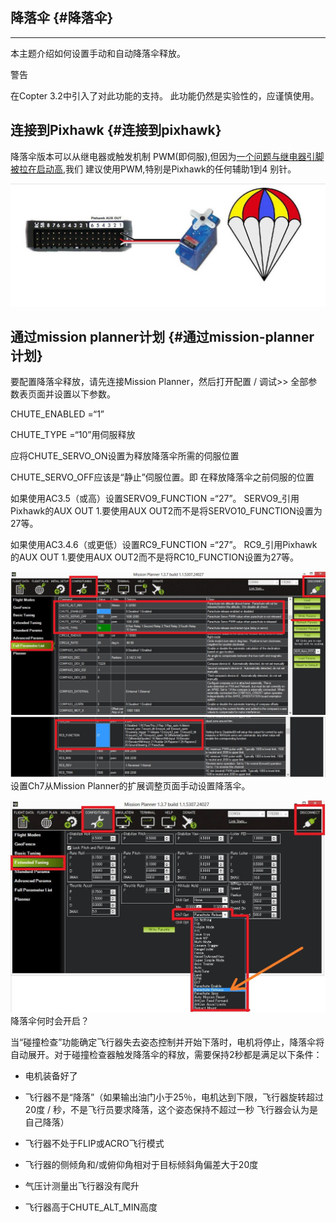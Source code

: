 ## 降落伞 {#降落伞}

---

本主题介绍如何设置手动和自动降落伞释放。

警告

在Copter 3.2中引入了对此功能的支持。 此功能仍然是实验性的，应谨慎使用。

## 连接到Pixhawk {#连接到pixhawk}

降落伞版本可以从继电器或触发机制 PWM\(即伺服\),但因为[一个问题与继电器引脚被拉在启动高](https://github.com/ArduPilot/ardupilot/issues/1239),我们 建议使用PWM,特别是Pixhawk的任何辅助1到4 别针。

![](/assets/JIANG1.jpg)

## 通过mission planner计划 {#通过mission-planner计划}

要配置降落伞释放，请先连接Mission Planner，然后打开配置 / 调试&gt;&gt; 全部参数表页面并设置以下参数。

CHUTE\_ENABLED =“1”

CHUTE\_TYPE =“10”用伺服释放

应将CHUTE\_SERVO\_ON设置为释放降落伞所需的伺服位置

CHUTE\_SERVO\_OFF应该是“静止”伺服位置。即 在释放降落伞之前伺服的位置

如果使用AC3.5（或高）设置SERVO9\_FUNCTION =“27”。 SERVO9\_引用Pixhawk的AUX OUT 1.要使用AUX OUT2而不是将SERVO10\_FUNCTION设置为27等。

如果使用AC3.4.6（或更低）设置RC9\_FUNCTION =“27”。 RC9\_引用Pixhawk的AUX OUT 1.要使用AUX OUT2而不是将RC10\_FUNCTION设置为27等。

![](/assets/JIANG2.jpg)![](/assets/jiang3.jpg)设置Ch7从Mission Planner的扩展调整页面手动设置降落伞。

![](/assets/JIANG4.jpg)降落伞何时会开启？

当“碰撞检查”功能确定飞行器失去姿态控制并开始下落时，电机将停止，降落伞将自动展开。对于碰撞检查器触发降落伞的释放，需要保持2秒都是满足以下条件：

* 电机装备好了

* 飞行器不是“降落”（如果输出油门小于25％，电机达到下限，飞行器旋转超过20度 / 秒，不是飞行员要求降落，这个姿态保持不超过一秒 飞行器会认为是自己降落）

* 飞行器不处于FLIP或ACRO飞行模式

* 飞行器的侧倾角和/或俯仰角相对于目标倾斜角偏差大于20度

* 气压计测量出飞行器没有爬升

* 飞行器高于CHUTE\_ALT\_MIN高度



